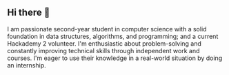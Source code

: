 ## Hi there 👋

I am passionate second-year student in computer science with a solid foundation in data structures, algorithms, and programming; and a current Hackademy 2 volunteer.
I'm enthusiastic about problem-solving and constantly improving technical skills through independent work and courses.
I'm eager to use their knowledge in a real-world situation by doing an internship.

<!--
**V1ad8/V1ad8** is a ✨ _special_ ✨ repository because its `README.md` (this file) appears on your GitHub profile.

Here are some ideas to get you started:

- 🔭 I’m currently working on ...
- 🌱 I’m currently learning ...
- 👯 I’m looking to collaborate on ...
- 🤔 I’m looking for help with ...
- 💬 Ask me about ...
- 📫 How to reach me: ...
- 😄 Pronouns: ...
- ⚡ Fun fact: ...
-->
